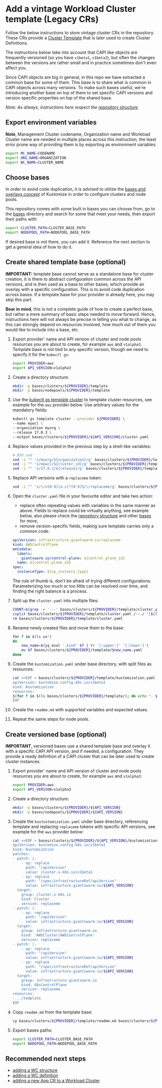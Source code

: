 # Add a vintage Workload Cluster template (Legacy CRs)

Follow the below instructions to store vintage cluster CRs in the repository. These CRs provide a
[Cluster Template](./add_wc_template.md) that is later used to create Cluster Definitions.

The instructions below take into account that CAPI like objects are frequently versioned (so you have `v1beta1`, `v1beta2`),
but often the changes between the versions are rather small and in practice sometimes don't even affect you.

Since CAPI objects are big in general, in this repo we have extracted a common base for some of them. This base is to
share what is common in CAPI objects across many versions. To make such bases useful, we're introducing another base on
top of them to set specific CAPI versions and version specific properties on top of the shared base.

*Note: As always, instructions here respect the [repository structure](./repo_structure.md).*

## Export environment variables

**Note**, Management Cluster codename, Organization name and Workload Cluster name are needed in multiple places across
this instruction, the least error prone way of providing them is by exporting as environment variables:

```sh
export MC_NAME=CODENAME
export ORG_NAME=ORGANIZATION
export WC_NAME=CLUSTER_NAME
```

## Choose bases

In order to avoid code duplication, it is advised to utilize the
[bases and overlays concept](https://kubernetes.io/docs/tasks/manage-kubernetes-objects/kustomization/#bases-and-overlays)
of Kustomize in order to configure clusters and node pools.

This repository comes with some built in bases you can choose from, go to the [bases](../bases) directory and search for
some that meet your needs, then export their paths with:

```sh
export CLUSTER_PATH=CLUSTER_BASE_PATH
export NODEPOOL_PATH=NODEPOOL_BASE_PATH
```

If desired base is not there, you can add it. Reference the next section to get a general idea of how to do it.

## Create shared template base (optional)

**IMPORTANT:** template base cannot serve as a standalone base for cluster creation, it is there to abstract
configuration common across the API versions, and is then used as a base to other bases, which provide an overlay with a
specific configuration. This is to avoid code duplication across bases. If a template base for your provider is already
here, you may skip this part.

**Bear in mind**, this is not a complete guide of how to create a perfect base, but rather a mere summary of basic steps
needed to move forward. Hence, instructions here will not always be precise in telling you what to change, as this can
strongly depend on resources involved, how much out of them you would like to include into a base, etc.

1. Export provider' name and API version of cluster and node pools resources you are about to create, for example `aws`
and `v1alpha3`. Template base is not tied to any specific version, though we need to specify it for the `kubectl gs`:

    ```sh
    export PROVIDER=aws
    export API_VERSION=v1alpha3
    ```

1. Create a directory structure:

    ```sh
    mkdir -p bases/clusters/${PROVIDER}/template
    mkdir -p bases/nodepools/${PROVIDER}/template
    ```

1. Use the [kubectl gs template cluster](https://docs.giantswarm.io/ui-api/kubectl-gs/template-cluster/) to template
cluster resources, see example for the `aws` provider below. Use arbitrary values for the mandatory fields:

    ```sh
    kubectl gs template cluster --provider ${PROVIDER} \
    --name mywcl \
    --organization myorg \
    --release 17.0.3 \
    --output bases/clusters/${PROVIDER}/${API_VERSION}/cluster.yaml
    ```

1. Replace values provided in the previous step by a shell-like variables:

    ```sh
    # BSD sed
    sed -i "" 's/myorg/${organization}/g' bases/clusters/${PROVIDER}/template/cluster.yaml
    sed -i "" 's/mywcl/${cluster_id}/g' bases/clusters/${PROVIDER}/template/cluster.yaml
    sed -i "" 's/17.0.3/${release}/g' bases/clusters/${PROVIDER}/template/cluster.yaml
    ```

1. Replace API versions with a `replaceme` token:

    ```sh
    sed -i "" 's/\/v[0-9][a-z]*[0-9]$/\/replaceme/g' bases/clusters/${PROVIDER}/template/cluster.yaml
    ```

1. Open the `cluster.yaml` file in your favourite editor and take two action:

    - replace often repeating values with variables in the same manner as above. Fields to replace could be virtually anything,
    see example below, also please check the [repository structure](./repo_structure.md#flux-kustomization-crs-involved)
    and other [bases](../bases) for more,
    - remove version-specific fields, making sure template carries only a common code.

    ```yaml
    apiVersion: infrastructure.giantswarm.io/replaceme
    kind: AWSControlPlane
    metadata:
      labels:
        giantswarm.io/control-plane: ${control_plane_id}
      name: ${control_plane_id}
    spec:
      instanceType: ${cp_instance_type}
    ```

    The rule of thumb is, don't be afraid of trying different configurations. Parameterizing too much or too little can be
    resolved over time, and finding the right balance is a process.

1. Split up the `cluster.yaml` into multiple files:

    ```sh
    COUNT=$(grep -e '---' bases/clusters/${PROVIDER}/template/cluster.yaml | wc -l | tr -d ' ')
    csplit bases/clusters/${PROVIDER}/template/cluster.yaml /---/ "{$((COUNT-1))}"
    rm bases/clusters/${PROVIDER}/template/cluster.yaml
    ```

1. Rename newly created files and move them to the base:

    ```sh
    for f in $(ls xx*)
    do
        new_name=$(yq eval '.kind' $f | tr '[:upper:]' '[:lower:]')
        mv $f bases/clusters/${PROVIDER}/template/$new_name.yaml
    done
    ```

1. Create the `kustomization.yaml` under base directory, with split files as resources:

    ```sh
    cat <<EOF > bases/clusters/${PROVIDER}/template/kustomization.yaml
    apiVersion: kustomize.config.k8s.io/v1beta1
    kind: Kustomization
    resources:
    $(for f in $(ls bases/clusters/${PROVIDER}/template/); do echo "- $f"; done)
    EOF
    ```

1. Create the `readme.md` with supported variables and expected values.

1. Repeat the same steps for node pools.

## Create versioned base (optional)

**IMPORTANT**, versioned bases use a shared template base and overlay it with a specific CAPI API version, and
if needed, a configuration. They provide a ready definition of a CAPI cluster that can be later used to create cluster
instances.

1. Export provider' name and API version of cluster and node pools resources you are about to create, for example `aws`
and `v1alpha3`:

    ```sh
    export PROVIDER=aws
    export API_VERSION=v1alpha3
    ```

1. Create a directory structure:

    ```sh
    mkdir -p bases/clusters/${PROVIDER}/${API_VERSION}
    mkdir -p bases/nodepools/${PROVIDER}/${API_VERSION}
    ```

1. Create the `kustostomization.yaml` under base directory, referencing template and replacing `replaceme` tokens with
specific API versions,  see example for the `aws` provider below:

    ```sh
    cat <<EOF > bases/clusters/${PROVIDER}/${API_VERSION}/kustomization.yaml
    apiVersion: kustomize.config.k8s.io/v1beta1
    kind: Kustomization
    patches:
    - patch: |-
        - op: replace
          path: "/apiVersion"
          value: cluster.x-k8s.io/v1beta1
        - op: replace
          path: "/spec/infrastructureRef/apiVersion"
          value: infrastructure.giantswarm.io/${API_VERSION}
      target:
        group: cluster.x-k8s.io
        kind: Cluster
        version: replaceme
    - patch: |-
        - op: replace
          path: "/apiVersion"
          value: infrastructure.giantswarm.io/${API_VERSION}
      target:
        group: infrastructure.giantswarm.io
        kind: 'AWSCluster|AWSControlPlane'
        version: replaceme
    - patch: |-
        - op: replace
          path: "/apiVersion"
          value: infrastructure.giantswarm.io/${API_VERSION}
        - op: replace
          path: "/spec/infrastructureRef/apiVersion"
          value: infrastructure.giantswarm.io/${API_VERSION}
      target:
        group: infrastructure.giantswarm.io
        kind: G8sControlPlane
        version: replaceme
    resources:
    - ../template
    EOF
    ```

1. Copy `readme.md` from the template base:

    ```sh
    cp bases/clusters/${PROVIDER}/template/readme.md bases/clusters/${PROVIDER}/${API_VERSION}/readme.md
    ```

1. Export bases paths:

    ```sh
    export CLUSTER_PATH=CLUSTER_BASE_PATH
    export NODEPOOL_PATH=NODEPOOL_BASE_PATH
    ```

## Recommended next steps

- [adding a WC structure](./add_wc_structure.md)
- [adding a WC definition](./add_cluster_crs.md)
- [adding a new App CR to a Workload Cluster](./add_appcr.md)
